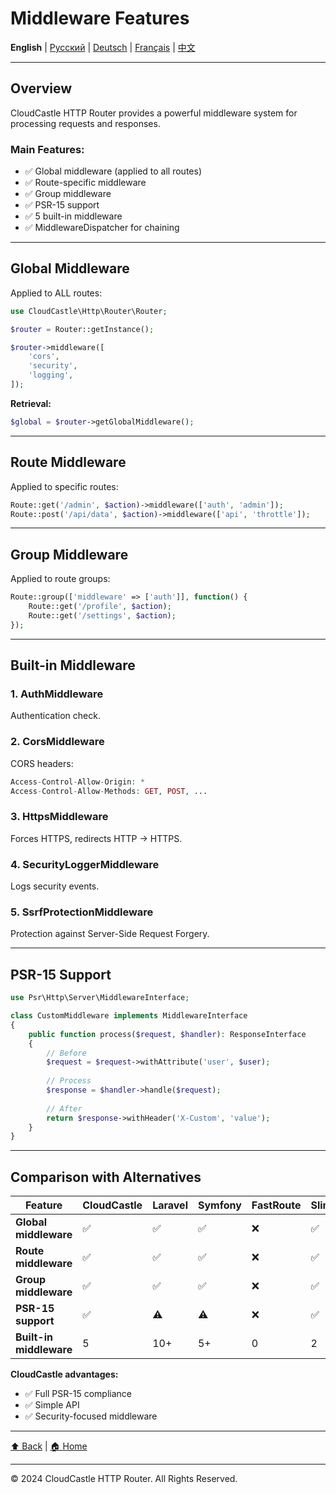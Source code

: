 # Middleware Features

**English** | [Русский](../../ru/features/MIDDLEWARE_FEATURES.md) | [Deutsch](../../de/features/MIDDLEWARE_FEATURES.md) | [Français](../../fr/features/MIDDLEWARE_FEATURES.md) | [中文](../../zh/features/MIDDLEWARE_FEATURES.md)

---









## Overview

CloudCastle HTTP Router provides a powerful middleware system for processing requests and responses.

### Main Features:

- ✅ Global middleware (applied to all routes)
- ✅ Route-specific middleware
- ✅ Group middleware
- ✅ PSR-15 support
- ✅ 5 built-in middleware
- ✅ MiddlewareDispatcher for chaining

---

## Global Middleware

Applied to ALL routes:

```php
use CloudCastle\Http\Router\Router;

$router = Router::getInstance();

$router->middleware([
    'cors',
    'security',
    'logging',
]);
```

**Retrieval:**
```php
$global = $router->getGlobalMiddleware();
```

---

## Route Middleware

Applied to specific routes:

```php
Route::get('/admin', $action)->middleware(['auth', 'admin']);
Route::post('/api/data', $action)->middleware(['api', 'throttle']);
```

---

## Group Middleware

Applied to route groups:

```php
Route::group(['middleware' => ['auth']], function() {
    Route::get('/profile', $action);
    Route::get('/settings', $action);
});
```

---

## Built-in Middleware

### 1. AuthMiddleware
Authentication check.

### 2. CorsMiddleware
CORS headers:
```php
Access-Control-Allow-Origin: *
Access-Control-Allow-Methods: GET, POST, ...
```

### 3. HttpsMiddleware
Forces HTTPS, redirects HTTP → HTTPS.

### 4. SecurityLoggerMiddleware
Logs security events.

### 5. SsrfProtectionMiddleware
Protection against Server-Side Request Forgery.

---

## PSR-15 Support

```php
use Psr\Http\Server\MiddlewareInterface;

class CustomMiddleware implements MiddlewareInterface
{
    public function process($request, $handler): ResponseInterface
    {
        // Before
        $request = $request->withAttribute('user', $user);
        
        // Process
        $response = $handler->handle($request);
        
        // After
        return $response->withHeader('X-Custom', 'value');
    }
}
```

---

## Comparison with Alternatives

| Feature | CloudCastle | Laravel | Symfony | FastRoute | Slim |
|---------|-------------|---------|---------|-----------|------|
| **Global middleware** | ✅ | ✅ | ✅ | ❌ | ✅ |
| **Route middleware** | ✅ | ✅ | ✅ | ❌ | ✅ |
| **Group middleware** | ✅ | ✅ | ✅ | ❌ | ✅ |
| **PSR-15 support** | ✅ | ⚠️ | ⚠️ | ❌ | ✅ |
| **Built-in middleware** | 5 | 10+ | 5+ | 0 | 2 |

**CloudCastle advantages:**
- ✅ Full PSR-15 compliance
- ✅ Simple API
- ✅ Security-focused middleware

---

[⬆ Back](../FEATURES_INDEX.md) | [🏠 Home](../../../README.md)

---

© 2024 CloudCastle HTTP Router. All Rights Reserved.


